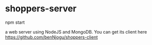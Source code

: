 # shoppers-server

npm start

a web server using NodeJS and MongoDB. You can get its client here https://github.com/benNjogu/shoppers-client
